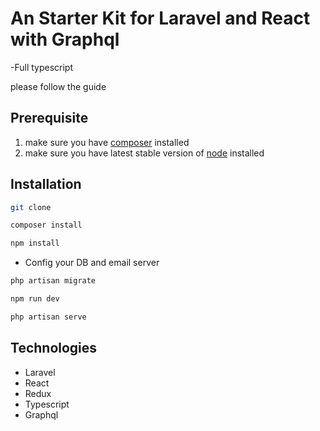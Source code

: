 # An Starter Kit for Laravel and React with Graphql
-Full typescript

please follow the guide


## Prerequisite
1. make sure you have [composer](https://getcomposer.org/download/) installed
2. make sure you have latest stable version of [node](https://nodejs.org/en/download/) installed

## Installation

```bash
git clone
```

```bash
composer install
```

```bash
npm install
```

- Config your DB and email server

```bash
php artisan migrate
```

```bash
npm run dev
```

```bash
php artisan serve
```

## Technologies
- Laravel
- React
- Redux
- Typescript
- Graphql


